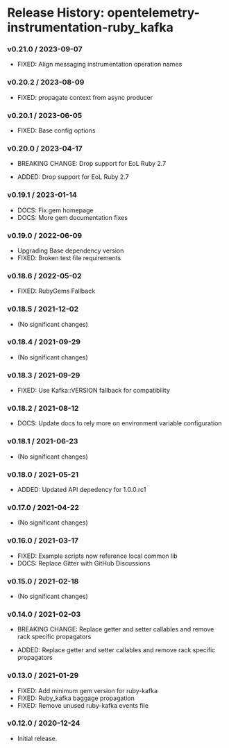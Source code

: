 # Release History: opentelemetry-instrumentation-ruby_kafka

### v0.21.0 / 2023-09-07

* FIXED: Align messaging instrumentation operation names

### v0.20.2 / 2023-08-09

* FIXED: propagate context from async producer

### v0.20.1 / 2023-06-05

* FIXED: Base config options 

### v0.20.0 / 2023-04-17

* BREAKING CHANGE: Drop support for EoL Ruby 2.7 

* ADDED: Drop support for EoL Ruby 2.7 

### v0.19.1 / 2023-01-14

* DOCS: Fix gem homepage 
* DOCS: More gem documentation fixes 

### v0.19.0 / 2022-06-09

* Upgrading Base dependency version
* FIXED: Broken test file requirements 

### v0.18.6 / 2022-05-02

* FIXED: RubyGems Fallback 

### v0.18.5 / 2021-12-02

* (No significant changes)

### v0.18.4 / 2021-09-29

* (No significant changes)

### v0.18.3 / 2021-09-29

* FIXED: Use Kafka::VERSION fallback for compatibility 

### v0.18.2 / 2021-08-12

* DOCS: Update docs to rely more on environment variable configuration 

### v0.18.1 / 2021-06-23

* (No significant changes)

### v0.18.0 / 2021-05-21

* ADDED: Updated API depedency for 1.0.0.rc1

### v0.17.0 / 2021-04-22

* (No significant changes)

### v0.16.0 / 2021-03-17

* FIXED: Example scripts now reference local common lib
* DOCS: Replace Gitter with GitHub Discussions

### v0.15.0 / 2021-02-18

* (No significant changes)

### v0.14.0 / 2021-02-03

* BREAKING CHANGE: Replace getter and setter callables and remove rack specific propagators

* ADDED: Replace getter and setter callables and remove rack specific propagators

### v0.13.0 / 2021-01-29

* FIXED: Add minimum gem version for ruby-kafka
* FIXED: Ruby_kafka baggage propagation
* FIXED: Remove unused ruby-kafka events file

### v0.12.0 / 2020-12-24

* Initial release.
